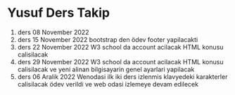 # Yusuf Ders Takip

1. ders 08 November 2022
2. ders 15 November 2022 bootstrap den ödev footer yapilacakti
3. ders 22 November 2022 W3 school da account acilacak HTML konusu calisilacak
4. ders 29 November 2022 W3 school da account acilacak HTML konusu calisilacak ve yeni alinan bilgisayarin genel ayarlari yapilacak
5. ders 06 Aralik 2022 Wenodasi  ilk iki ders izlenmis klavyedeki karakterler calisilacak ödev verildi ve web odasi izlemeye devam edilecek

